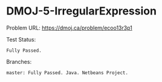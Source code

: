 # DMOJ-5-IrregularExpression

Problem URL:
    https://dmoj.ca/problem/ecoo13r3p1
    
Test Status:
  
    Fully Passed.
    
Branches:

    master: Fully Passed. Java. Netbeans Project.
